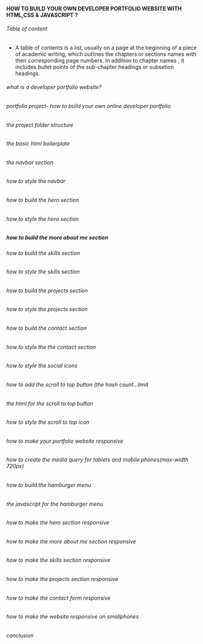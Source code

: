 #### HOW TO BUILD YOUR OWN DEVELOPER PORTFOLIO WEBSITE WITH HTML,CSS & JAVASCRIPT ?

###### Table of content
- A table of contents is a list, usually on a page at the beginning of a piece of academic writing, which outlines the chapters or sections names with their corresponding page numbers. In addition to chapter names , it includes bullet points of the sub-chapter headings or subsetion headings.

###### what is a developer portfolio website?

###### portfolio project- how to build your own online developer portfolio

###### the project folder structure

###### the basic html boilerplate

###### the navbar section

###### how to style the navbar

###### how to build the hero section

###### how to style the hero section

##### how to build the more about me section

###### how to build the skills section

###### how to style the skills section

###### how to build the projects section

###### how to style the projects section

###### how to build the contact section

###### how to style the the contact section

###### how to style the social icons 

###### how to add the scroll to top button (the hash count...limit

###### the html for the scroll to top button

###### how to style the scroll to top icon

###### how to make your portfolio website responsive

###### how to create the media query for tablets and mobile phones(max-width 720px)

###### how to build the hamburger menu

###### the javascript for the hamburger menu

###### how to make the hero section responsive

###### how to make the more about me section responsive

###### how to make the skills section responsive

###### how to make the projects section responsive

###### how to make the contact form responsive

###### how to make the website responsive on smallphones

###### conclusion


